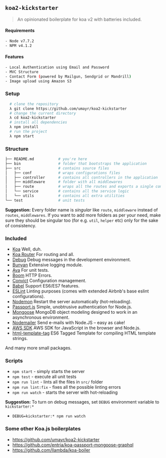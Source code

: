 ## `koa2-kickstarter`

> An opinionated boilerplate for koa v2 with batteries included.

#### Requirements
```bash
- Node v7.7.2
- NPM v4.1.2
```
#### Features
```bash
- Local Authentication using Email and Password
- MVC Structure
- Contact Form (powered by Mailgun, Sendgrid or Mandrill)
- Image upload using Amazon S3
```
### Setup
```bash
  # clone the repository
  λ git clone https://github.com/umayr/koa2-kickstarter
  # change the current directory
  λ cd koa2-kickstarter
  # install all dependencies
  λ npm install
  # run the project
  λ npm start
```

### Structure
```bash
├── README.md           # you're here
├── bin                 # folder that bootstraps the application
├── src                 # contains source files
│   ├── conf            # wraps configurations files
│   ├── controller      # contains all controllers in the application
│   ├── middleware      # folder with all middlewares
│   ├── route           # wraps all the routes and exports a single composed middleware
│   └── service         # contains all the service logic
│   └── utils           # contains all extra utilities
└── test                # unit tests
```

**Suggestion:** Every folder name is _singular_ like `route`, `middleware` instead of `routes`, `middlewares`. If you want to add more folders as per your need, make sure they should be singular too (for e.g. `util`, `helper` etc) only for the sake of consistency.

### Included

- [Koa](https://github.com/koajs/koa) Well, duh.
- [Koa Router](https://github.com/alexmingoia/koa-router) For routing and all.
- [Debug](https://github.com/visionmedia/debug) Debug messages in the development environment.
- [Bunyan](https://github.com/trentm/node-bunyan) Extensive logging module.
- [Ava](https://github.com/avajs/ava) For unit tests.
- [Boom](https://github.com/hapijs/boom) HTTP Errors.
- [Convict](https://github.com/mozilla/node-convict) Configuration management.
- [Babel](https://github.com/babel/babel) Support ES6/ES7 features.
- [ESLint](https://github.com/eslint/eslint/) Linting purposes (comes with extended Airbnb's base eslint configurations).
- [Nodemon](https://github.com/remy/nodemon) Restart the server automatically (hot-reloading).
- [Passport.js](https://github.com/jaredhanson/passport) Simple, unobtrusive authentication for Node.js.
- [Mongoose](https://github.com/Automattic/mongoose) MongoDB object modeling designed to work in an asynchronous environment.
- [Nodemailer](https://github.com/nodemailer/nodemailer) Send e-mails with Node.JS – easy as cake!
- [AWS SDK](https://github.com/aws/aws-sdk-js) AWS SDK for JavaScript in the browser and Node.js.
- [html-template-tag](https://github.com/AntonioVdlC/html-template-tag) ES6 Tagged Template for compiling HTML template strings.

And many more small packages.

### Scripts

- `npm start` - simply starts the server
- `npm test` - execute all unit tests
- `npm run lint` - lints all the files in `src/` folder
- `npm run lint:fix` - fixes all the possible linting errors
- `npm run watch` - starts the server with hot-reloading

**Suggestion:** To turn on debug messages, set `DEBUG` environment variable to `kickstarter:*`
- `DEBUG=kickstarter:* npm run watch`

### Some other Koa.js boilerplates

- https://github.com/umayr/koa2-kickstarter
- https://github.com/entria/koa-passport-mongoose-graphql
- https://github.com/llambda/koa-boiler
